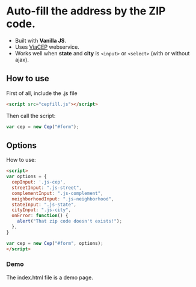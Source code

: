 # Auto-fill the address by the ZIP code.
- Built with **Vanilla JS**.
- Uses [ViaCEP](http://viacep.com.br) webservice.
- Works well when **state** and **city** is `<input>` or `<select>` (with or without ajax).

## How to use
First of all, include the .js file

```html
<script src="cepfill.js"></script>
```

Then call the script:

```javascript
var cep = new Cep("#form");
```

## Options
How to use:

```html
<script>
var options = {
  cepInput: '.js-cep',
  streetInput: ".js-street",
  complementInput: ".js-complement",
  neighborhoodInput: ".js-neighborhood",
  stateInput: ".js-state",
  cityInput: ".js-city",
  onError: function() {
    alert("That zip code doesn't exists!");
  },
}

var cep = new Cep("#form", options);
</script>
```

### Demo

The index.html file is a demo page.
